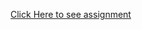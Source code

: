 [Click Here to see assignment
](https://docs.google.com/document/d/1zhMfAnauI0-Swr5L8NicGKBaUpc_jpgQh4QMp8DTcnk/edit?usp=sharing)
